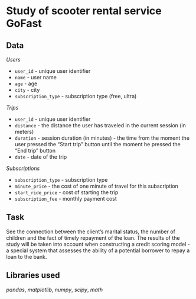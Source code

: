 # Study of scooter rental service GoFast


## Data

*Users*
- ``user_id`` - unique user identifier
- ``name`` - user name
- ``age`` - age
- ``city`` - city
- ``subscription_type`` - subscription type (free, ultra)

*Trips*
- ``user_id`` - unique user identifier
- ``distance`` - the distance the user has traveled in the current session (in meters)
- ``duration`` - session duration (in minutes) - the time from the moment the user pressed the “Start trip” button until the moment he pressed the “End trip” button
- ``date`` - date of the trip

*Subscriptions*
- ``subscription_type`` - subscription type
- ``minute_price`` - the cost of one minute of travel for this subscription
- ``start_ride_price`` - cost of starting the trip
- ``subscription_fee`` - monthly payment cost

## Task

See the connection between the client’s marital status, the number of children and the fact of timely repayment of the loan. The results of the study will be taken into account when constructing a credit scoring model - a special system that assesses the ability of a potential borrower to repay a loan to the bank.

## Libraries used
*pandas*, *matplotlib*, *numpy*, *scipy*, *math*
